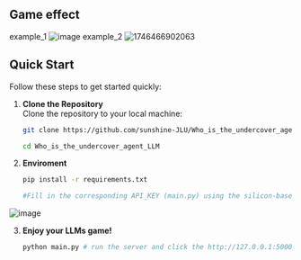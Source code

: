## Game effect
example_1
![image](https://github.com/user-attachments/assets/7aafedbd-f25d-4a49-82bd-7177b875ffb6)
example_2
![1746466902063](https://github.com/user-attachments/assets/8733c08f-eab8-46bd-b24a-d8c25642cd56)



## Quick Start

Follow these steps to get started quickly:

1. **Clone the Repository**  
   Clone the repository to your local machine:
   ```bash
   git clone https://github.com/sunshine-JLU/Who_is_the_undercover_agent_LLM.git

   cd Who_is_the_undercover_agent_LLM

   
2. **Enviroment**  
   ```bash
   pip install -r requirements.txt

   #Fill in the corresponding API_KEY (main.py) using the silicon-based flow API_KEY(can be obtained through https://cloud.siliconflow.cn/account/ak)
![image](https://github.com/user-attachments/assets/3ed7bbfb-c33d-4d72-a09e-0c7d170d6a2f)


3. **Enjoy your LLMs game!**
   ```bash
   python main.py # run the server and click the http://127.0.0.1:5000 

   
